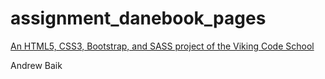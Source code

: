 # assignment_danebook_pages

[An HTML5, CSS3, Bootstrap, and SASS project of the Viking Code School](http://www.vikingcodeschool.com)

Andrew Baik